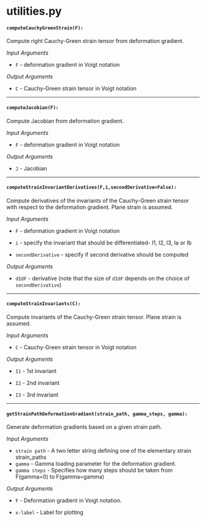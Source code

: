 # utilities.py

#### `computeCauchyGreenStrain(F):`

Compute right Cauchy-Green strain tensor from deformation gradient.

_Input Arguments_

- `F` - deformation gradient in Voigt notation

_Output Arguments_

- `C` - Cauchy-Green strain tensor in Voigt notation

---


#### `computeJacobian(F):`

Compute Jacobian from deformation gradient.

_Input Arguments_

- `F` - deformation gradient in Voigt notation

_Output Arguments_

- `J` - Jacobian

---


#### `computeStrainInvariantDerivatives(F,i,secondDerivative=False):`

Compute derivatives of the invariants of the Cauchy-Green strain tensor with respect to the deformation gradient.
Plane strain is assumed.

_Input Arguments_

- `F` - deformation gradient in Voigt notation

- `i` - specify the invariant that should be differentiated- I1, I2, I3, Ia or Ib

- `secondDerivative` - specify if second derivative should be computed

_Output Arguments_

- `dIdF` - derivative (note that the size of `dIdF` depends on the choice of `secondDerivative`)

---


#### `computeStrainInvariants(C):`

Compute invariants of the Cauchy-Green strain tensor.
Plane strain is assumed.

_Input Arguments_

- `C` - Cauchy-Green strain tensor in Voigt notation

_Output Arguments_

- `I1` - 1st invariant

- `I2` - 2nd invariant

- `I3` - 3rd invariant

---

#### `getStrainPathDeformationGradient(strain_path, gamma_steps, gamma):`


Generate deformation gradients based on a given strain path.

_Input Arguments_

- `strain path` - A two letter string defining one of the elementary strain strain_paths
- `gamma`		- Gamma loading parameter for the deformation gradient.
- `gamma steps` - Specifies how many steps should be taken from F(gamma=0) to F(gamma=gamma)

_Output Arguments_

- `F` 		- Deformation gradient in Voigt notation.

- `x-label` - Label for plotting
